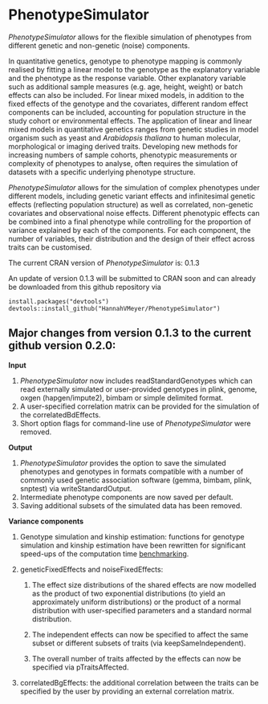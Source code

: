 # PhenotypeSimulator
*PhenotypeSimulator* allows for the flexible simulation of phenotypes from different genetic and non-genetic (noise) components. 

In quantitative genetics, genotype to phenotype mapping is commonly realised by fitting a linear model to the genotype as the explanatory variable and the phenotype as the response variable. Other explanatory variable such as additional sample measures (e.g. age, height, weight) or batch effects can also be included. For linear mixed models, in addition to the fixed effects of the genotype and the covariates, different random effect components can be included, accounting for population structure in the study cohort or environmental effects. The application of linear and linear mixed models in quantitative genetics ranges from genetic studies in model organism such as yeast and *Arabidopsis thaliana* to human molecular, morphological or imaging derived traits. Developing new methods for increasing numbers of sample cohorts, phenotypic measurements or complexity of phenotypes to analyse, often requires the simulation of datasets with a specific underlying phenotype structure. 

*PhenotypeSimulator* allows for the simulation of complex phenotypes under different models, including genetic variant effects and infinitesimal genetic effects (reflecting population structure) as well as correlated, non-genetic covariates and observational noise effects. Different phenotypic effects can be combined into a final phenotype while controlling for the proportion of variance explained by each of the components. For each component, the number of variables, their distribution and the design of their effect across traits can be customised. 

The current CRAN version of *PhenotypeSimulator* is: 0.1.3

An update of version 0.1.3 will be submitted to CRAN soon and can already be downloaded from this github repository via
```{r}
install.packages("devtools")
devtools::install_github("HannahVMeyer/PhenotypeSimulator")
```

## Major changes from version 	0.1.3 to the current github version 0.2.0:

**Input**
1. *PhenotypeSimulator* now includes readStandardGenotypes which can read externally simulated or user-provided genotypes in plink, genome, oxgen (hapgen/impute2), bimbam or simple delimited format.
1. A user-specified correlation matrix can be provided for the simulation of the correlatedBdEffects.
1. Short option flags for command-line use of *PhenotypeSimulator* were removed.

**Output**
1. *PhenotypeSimulator* provides the option to save the simulated phenotypes and genotypes in formats compatible with a number of commonly used genetic association software (gemma, bimbam, plink, snptest) via writeStandardOutput.
1. Intermediate phenotype components are now saved per default.
1. Saving additional subsets of the simulated data has been removed.

**Variance components**
1. Genotype simulation and kinship estimation: functions for genotype simulation and kinship estimation have been rewritten for
    significant speed-ups of the computation time [benchmarking](https://github.com/HannahVMeyer/PhenotypeSimulator-profiling).
    
1. geneticFixedEffects and noiseFixedEffects:
    1. The effect size distributions of the shared effects are now modelled as the product of two exponential distributions
        (to yield an approximately uniform distributions) or the product of a normal distribution with user-specified
        parameters and a standard normal distribution.
        
    1. The independent effects can now be specified to affect the same subset or different subsets of traits (via 
        keepSameIndependent).
        
    1. The overall number of traits affected by the effects can now be specified via pTraitsAffected.
    

1. correlatedBgEffects: the additional correlation between the traits can be specified by the user by providing an external
    correlation matrix. 




